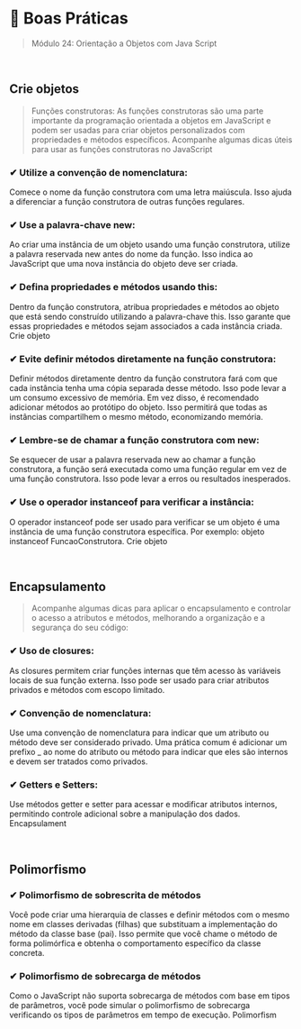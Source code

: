 # 📌 Boas Práticas
> Módulo 24: Orientação a Objetos com Java Script

<br>

## Crie objetos
> Funções construtoras: As funções construtoras são uma parte importante da programação orientada a objetos em JavaScript e podem ser usadas para criar objetos personalizados com propriedades e métodos específicos. Acompanhe algumas dicas úteis para usar as funções construtoras no JavaScript
### ✔ Utilize a convenção de nomenclatura: 
Comece o nome da função construtora com uma letra maiúscula. Isso ajuda a diferenciar a função construtora de outras funções regulares. 

### ✔ Use a palavra-chave new: 
Ao criar uma instância de um objeto usando uma função construtora, utilize a palavra reservada new antes do nome da função. Isso indica ao JavaScript que uma nova instância do objeto deve ser criada. 

### ✔ Defina propriedades e métodos usando this: 
Dentro da função construtora, atribua propriedades e métodos ao objeto que está sendo construído utilizando a palavra-chave this. Isso garante que essas propriedades e métodos sejam associados a cada instância criada. Crie objeto

### ✔ Evite definir métodos diretamente na função construtora: 
Definir métodos diretamente dentro da função construtora fará com que cada instância tenha uma cópia separada desse método. Isso pode levar a um consumo excessivo de memória. Em vez disso, é recomendado adicionar métodos ao protótipo do objeto. Isso permitirá que todas as instâncias compartilhem o mesmo método, economizando memória. 

### ✔ Lembre-se de chamar a função construtora com new: 
Se esquecer de usar a palavra reservada new ao chamar a função construtora, a função será executada como uma função regular em vez de uma função construtora. Isso pode levar a erros ou resultados inesperados. 

### ✔ Use o operador instanceof para verificar a instância: 
O operador instanceof pode ser usado para verificar se um objeto é uma instância de uma função construtora específica. Por exemplo: objeto instanceof FuncaoConstrutora. Crie objeto

<br>

## Encapsulamento
> Acompanhe algumas dicas para aplicar o encapsulamento e controlar o acesso a atributos e métodos, melhorando a organização e a segurança do seu código:
### ✔ Uso de closures: 
As closures permitem criar funções internas que têm acesso às variáveis locais de sua função externa. Isso pode ser usado para criar atributos privados e métodos com escopo limitado. 

### ✔ Convenção de nomenclatura: 
Use uma convenção de nomenclatura para indicar que um atributo ou método deve ser considerado privado. Uma prática comum é adicionar um prefixo _ ao nome do atributo ou método para indicar que eles são internos e devem ser tratados como privados. 

### ✔ Getters e Setters: 
Use métodos getter e setter para acessar e modificar atributos internos, permitindo controle adicional sobre a manipulação dos dados. Encapsulament

<br>

## Polimorfismo
### ✔ Polimorfismo de sobrescrita de métodos 
Você pode criar uma hierarquia de classes e definir métodos com o mesmo nome em classes derivadas (filhas) que substituam a implementação do método da classe base (pai). Isso permite que você chame o método de forma polimórfica e obtenha o comportamento específico da classe concreta. 

### ✔ Polimorfismo de sobrecarga de métodos 
Como o JavaScript não suporta sobrecarga de métodos com base em tipos de parâmetros, você pode simular o polimorfismo de sobrecarga verificando os tipos de parâmetros em tempo de execução. Polimorfism
